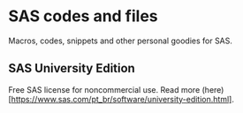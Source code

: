 # SAS codes and files

Macros, codes, snippets and other personal goodies for SAS.

## SAS University Edition

Free SAS license for noncommercial use. Read more (here)[https://www.sas.com/pt_br/software/university-edition.html].